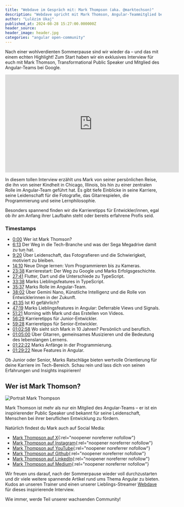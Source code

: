 ```yaml
---
title: "Webdave im Gespräch mit: Mark Thompson (aka. @marktechson)"
description: "Webdave spricht mit Mark Thomson, Angular-Teammitglied bei Google, über Karriere, KI, neue Angular-Features & wertvolle Tipps. Inspiration für Entwickler – jetzt ansehen!"
author: "Lulëzim Ukaj"
published_at: 2024-08-28 15:27:00.000000Z
header_source:
header_image: header.jpg
categories: "angular open-community"
---
```



Nach einer wohlverdienten Sommerpause sind wir wieder da – und das mit einem echten Highlight! Zum Start haben wir ein exklusives Interview für euch mit Mark Thomson, Transformational Public Speaker und Mitglied des Angular-Teams bei Google.


<iframe width="560" height="315" src="https://www.youtube.com/embed/tW5gBgM0QrI?si=zvWNKL4oIz5OJ_Yz" title="Interview mit Mark Thompson" frameborder="0" allow="accelerometer; autoplay; clipboard-write; encrypted-media; gyroscope; picture-in-picture; web-share" referrerpolicy="strict-origin-when-cross-origin" allowfullscreen></iframe>



In diesem tollen Interview erzählt uns Mark von seiner persönlichen Reise, die ihn von seiner Kindheit in Chicago, Illinois, bis hin zu einer zentralen Rolle im Angular-Team geführt hat. Es gibt tiefe Einblicke in seine Karriere, seine Leidenschaft für die Fotografie, das Gitarrespielen, die Programmierung und seine Lernphilosophie.


Besonders spannend finden wir die Karrieretipps für Entwickler/innen, egal ob ihr am Anfang ihrer Laufbahn steht oder bereits erfahrene Profis seid.

### Timestamps

- [0:00](https://www.youtube.com/embed/tW5gBgM0QrI?si=zvWNKL4oIz5OJ_Yz&start=0) Wer ist Mark Thomson?
- [6:13](https://www.youtube.com/embed/tW5gBgM0QrI?si=zvWNKL4oIz5OJ_Yz&start=373) Der Weg in die Tech-Branche und was der Sega Megadrive damit zu tun hat.
- [9:20](https://www.youtube.com/embed/tW5gBgM0QrI?si=zvWNKL4oIz5OJ_Yz&start=560) Über Leidenschaft, das Fotografieren und die Schwierigkeit, motiviert zu bleiben.
- [14:10](https://www.youtube.com/embed/tW5gBgM0QrI?si=zvWNKL4oIz5OJ_Yz&start=850) Neue Dinge lernen: Vom Programmieren bis zu Kameras.
- [23:38](https://www.youtube.com/embed/tW5gBgM0QrI?si=zvWNKL4oIz5OJ_Yz&start=1418) Karrierestart: Der Weg zu Google und Marks Erfolgsgeschichte.
- [27:41](https://www.youtube.com/embed/tW5gBgM0QrI?si=zvWNKL4oIz5OJ_Yz&start=1661) Flutter, Dart und die Unterschiede zu TypeScript.
- [33:38](https://www.youtube.com/embed/tW5gBgM0QrI?si=zvWNKL4oIz5OJ_Yz&start=2018) Marks Lieblingsfeatures in TypeScript.
- [35:37](https://www.youtube.com/embed/tW5gBgM0QrI?si=zvWNKL4oIz5OJ_Yz&start=2137) Marks Rolle im Angular-Team.
- [38:02](https://www.youtube.com/embed/tW5gBgM0QrI?si=zvWNKL4oIz5OJ_Yz&start=2282) Über Gemini Nano, Künstliche Intelligenz und die Rolle von Entwicklerinnen in der Zukunft.
- [41:35](https://www.youtube.com/embed/tW5gBgM0QrI?si=zvWNKL4oIz5OJ_Yz&start=2495) Ist KI gefährlich?
- [47:19](https://www.youtube.com/embed/tW5gBgM0QrI?si=zvWNKL4oIz5OJ_Yz&start=2839) Marks Lieblingsfeatures in Angular: Deferrable Views und Signals.
- [51:21](https://www.youtube.com/embed/tW5gBgM0QrI?si=zvWNKL4oIz5OJ_Yz&start=3081) Morning with Mark und das Erstellen von Videos.
- [56:29](https://www.youtube.com/embed/tW5gBgM0QrI?si=zvWNKL4oIz5OJ_Yz&start=3389) Karrieretipps für Junior-Entwickler.
- [59:28](https://www.youtube.com/embed/tW5gBgM0QrI?si=zvWNKL4oIz5OJ_Yz&start=3568) Karrieretipps für Senior-Entwickler.
- [01:02:58](https://www.youtube.com/embed/tW5gBgM0QrI?si=zvWNKL4oIz5OJ_Yz&start=3778) Wo sieht sich Mark in 10 Jahren? Persönlich und beruflich.
- [01:05:00](https://www.youtube.com/embed/tW5gBgM0QrI?si=zvWNKL4oIz5OJ_Yz&start=3900) Über Gitarren, gemeinsames Musizieren und die Bedeutung des lebenslangen Lernens.
- [01:22:22](https://www.youtube.com/embed/tW5gBgM0QrI?si=zvWNKL4oIz5OJ_Yz&start=4942) Marks Anfänge in der Programmierung.
- [01:29:22](https://www.youtube.com/embed/tW5gBgM0QrI?si=zvWNKL4oIz5OJ_Yz&start=5362) Neue Features in Angular.


Ob Junior oder Senior, Marks Ratschläge bieten wertvolle Orientierung für deine Karriere im Tech-Bereich. Schau rein und lass dich von seinen Erfahrungen und Insights inspirieren!


## Wer ist Mark Thomson?

<img
style="max-width: 40%"
src="/shared/assets/img/placeholder-image.svg" alt="Portrait Mark Thompson"
class="lazy img-fluid img-rounded" data-src="profilepic.jpg" data-srcset="profilepic.jpg"
/>


Mark Thomson ist mehr als nur ein Mitglied des Angular-Teams – er ist ein inspirierender Public Speaker und bekannt für seine Leidenschaft, Menschen bei ihrer beruflichen Entwicklung zu fördern.

Natürlich findest du Mark auch auf Social Media:


- [Mark Thompson auf X](https://x.com/marktechson){:rel="noopener noreferrer nofollow"}
- [Mark Thompson auf Instagram](https://www.instagram.com/marktechson){:rel="noopener noreferrer nofollow"}
- [Mark Thompson auf YouTube](https://www.youtube.com/@marktechson){:rel="noopener noreferrer nofollow"}
- [Mark Thompson auf Github](https://github.com/MarkTechson){:rel="noopener noreferrer nofollow"}
- [Mark Thompson auf LinkedIn](https://www.linkedin.com/in/marktechson){:rel="noopener noreferrer nofollow"}
- [Mark Thompson auf Medium](https://medium.com/@markathompson){:rel="noopener noreferrer nofollow"}


Wir freuen uns darauf, nach der Sommerpause wieder voll durchzustarten und dir viele weitere spannende Artikel rund ums Thema Angular zu bieten. Kudos an unseren Trainer und einen unserer Lieblings-Streamer [Webdave](https://webdave.de/start) für dieses inspirierende Interview.

Wie immer, werde Teil unserer wachsenden Community!
